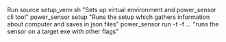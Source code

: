 Run
source setup_venv.sh "Sets up virtual environment and power_sensor cli tool"
power_sensor setup "Runs the setup which gathers information about computer 
and saves in json files"
power_sensor run -t <target> -f <frequency> ... "runs the sensor on a target
exe with other flags"
